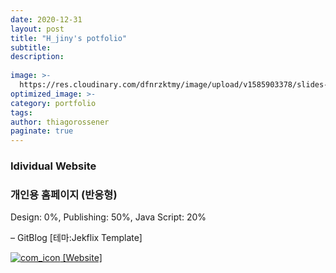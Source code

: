 ```yaml
---
date: 2020-12-31
layout: post
title: "H_jiny's potfolio"
subtitle: 
description: 
  
image: >-
  https://res.cloudinary.com/dfnrzktmy/image/upload/v1585903378/slides-02_vythbe.jpg
optimized_image: >-  
category: portfolio
tags:   
author: thiagorossener
paginate: true
---
```


### Idividual Website

### 개인용 홈페이지 (반응형)

Design: 0%, Publishing: 50%, Java Script: 20%

– GitBlog [테마:Jekflix Template]

<a href="https://hjinyyyy.github.io/" target="_blank">
<img src="https://res.cloudinary.com/dfnrzktmy/image/upload/v1586177444/com_icon-150x129_r9kppl.png" alt="com_icon" class="site_icon">
[Website]
</a>